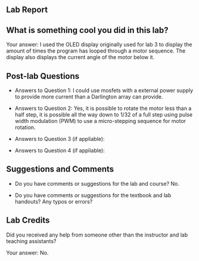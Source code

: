 ##  Lab Report ##

What is something cool you did in this lab?
-----------
Your answer: I used the OLED display originally used for lab 3 to display the amount of times the program has looped through a motor 
sequence. The display also displays the current angle of the motor below it. 


Post-lab Questions
-------

* Answers to Question 1: 
I could use mosfets with a external power supply to provide more current than a Darlington
array can provide.

* Answers to Question 2: 
Yes, it is possible to rotate the motor less than a half step, it is possible all the way down to 
1/32 of a full step using pulse width modulation (PWM) to use a micro-stepping sequence for motor rotation.

* Answers to Question 3 (if appliable):

* Answers to Question 4 (if appliable):


Suggestions and Comments
-------

* Do you have comments or suggestions for the lab and course?
No.

* Do you have comments or suggestions for the textbook and lab handouts? Any typos or errors?



Lab Credits
-------
Did you received any help from someone other than the instructor and lab teaching assistants?

Your answer: No.


